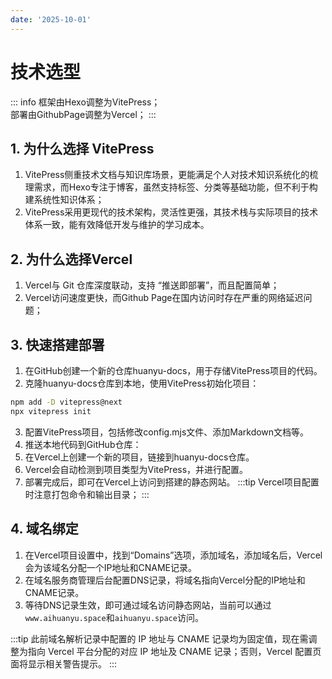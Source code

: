 ```yaml
--- 
date: '2025-10-01'
---
```

# 技术选型
::: info
框架由Hexo调整为VitePress；  
部署由GithubPage调整为Vercel；
:::
## 1. 为什么选择 VitePress
1. VitePress侧重技术文档与知识库场景，更能满足个人对技术知识系统化的梳理需求，而Hexo专注于博客，虽然支持标签、分类等基础功能，但不利于构建系统性知识体系；
2. VitePress采用更现代的技术架构，灵活性更强，其技术栈与实际项目的技术体系一致，能有效降低开发与维护的学习成本。

## 2. 为什么选择Vercel
1. Vercel与 Git 仓库深度联动，支持 “推送即部署”，而且配置简单；
2. Vercel访问速度更快，而Github Page在国内访问时存在严重的网络延迟问题；

## 3. 快速搭建部署
1. 在GitHub创建一个新的仓库huanyu-docs，用于存储VitePress项目的代码。
2. 克隆huanyu-docs仓库到本地，使用VitePress初始化项目：
```bash
npm add -D vitepress@next
npx vitepress init
```
3. 配置VitePress项目，包括修改config.mjs文件、添加Markdown文档等。
4. 推送本地代码到GitHub仓库：
5. 在Vercel上创建一个新的项目，链接到huanyu-docs仓库。
6. Vercel会自动检测到项目类型为VitePress，并进行配置。
7. 部署完成后，即可在Vercel上访问到搭建的静态网站。
:::tip
Vercel项目配置时注意打包命令和输出目录；
:::

## 4. 域名绑定
1. 在Vercel项目设置中，找到“Domains”选项，添加域名，添加域名后，Vercel会为该域名分配一个IP地址和CNAME记录。
2. 在域名服务商管理后台配置DNS记录，将域名指向Vercel分配的IP地址和CNAME记录。
3. 等待DNS记录生效，即可通过域名访问静态网站，当前可以通过`www.aihuanyu.space`和`aihuanyu.space`访问。

:::tip
此前域名解析记录中配置的 IP 地址与 CNAME 记录均为固定值，现在需调整为指向 Vercel 平台分配的对应 IP 地址及 CNAME 记录；否则，Vercel 配置页面将显示相关警告提示。
:::



